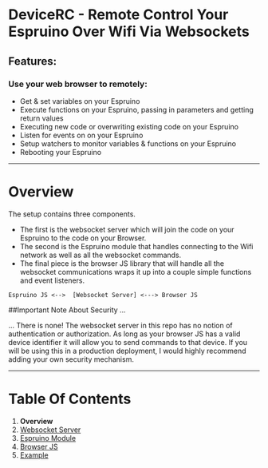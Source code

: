 # DeviceRC - Remote Control Your Espruino Over Wifi Via Websockets

## Features:

### Use your web browser to remotely:
 - Get & set variables on your Espruino
 - Execute functions on your Espruino, passing in parameters and getting return values
 - Executing new code or overwriting existing code on your Espruino
 - Listen for events on on your Espruino
 - Setup watchers to monitor variables & functions on your Espruino
 - Rebooting your Espruino

----------------------------------------------

# Overview
The setup contains three components.  

 - The first is the websocket server which will join the code on your Espruino to the code on your Browser.
 - The second is the Espruino module that handles connecting to the Wifi network as well as all the websocket commands.
 - The final piece is the browser JS library that will handle all the websocket communications wraps it up into a couple simple functions and event listeners.

```
Espruino JS <-->  [Websocket Server] <---> Browser JS
```

##Important Note About Security ... 

... There is none! The websocket server in this repo has no notion of authentication or authorization. As long as your browser JS has a valid device identifier it will allow you to send commands to that device. If you will be using this in a production deployment, I would highly recommend adding your own security mechanism.

----------------------------------------------

# Table Of Contents
 1. **Overview**
 2. [Websocket Server](https://github.com/protoroboticsgit/espruino/blob/master/devicerc/readme_server.md)
 3. [Espruino Module](https://github.com/protoroboticsgit/espruino/tree/master/devicerc/readme_espruino.md)
 4. [Browser JS](https://github.com/protoroboticsgit/espruino/blob/master/devicerc/readme_browser.md)
 5. [Example](https://github.com/protoroboticsgit/espruino/tree/master/devicerc/example)


